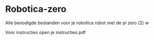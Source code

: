 # Robotica-zero
Alle benodigde bestanden voor je robotica robot met de pi zero (2) w

Voor instructies open je instructies.pdf

